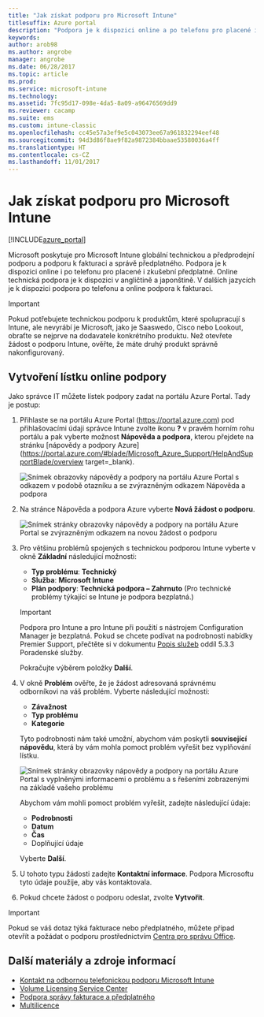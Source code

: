 ```yaml
---
title: "Jak získat podporu pro Microsoft Intune"
titlesuffix: Azure portal
description: "Podpora je k dispozici online a po telefonu pro placené i zkušební předplatné."
keywords: 
author: arob98
ms.author: angrobe
manager: angrobe
ms.date: 06/28/2017
ms.topic: article
ms.prod: 
ms.service: microsoft-intune
ms.technology: 
ms.assetid: 7fc95d17-098e-4da5-8a09-a96476569dd9
ms.reviewer: cacamp
ms.suite: ems
ms.custom: intune-classic
ms.openlocfilehash: cc45e57a3ef9e5c043073ee67a961832294eef48
ms.sourcegitcommit: 94d3d86f8ae9f82a9872384bbaae53580036a4ff
ms.translationtype: HT
ms.contentlocale: cs-CZ
ms.lasthandoff: 11/01/2017
---
```

# <a name="how-to-get-support-for-microsoft-intune"></a>Jak získat podporu pro Microsoft Intune

[!INCLUDE[azure_portal](./includes/note-for-both-portals.md)]

Microsoft poskytuje pro Microsoft Intune globální technickou a předprodejní podporu a podporu k fakturaci a správě předplatného. Podpora je k dispozici online i po telefonu pro placené i zkušební předplatné. Online technická podpora je k dispozici v angličtině a japonštině. V dalších jazycích je k dispozici podpora po telefonu a online podpora k fakturaci.

>[!IMPORTANT]
> Pokud potřebujete technickou podporu k produktům, které spolupracují s Intune, ale nevyrábí je Microsoft, jako je Saaswedo, Cisco nebo Lookout, obraťte se nejprve na dodavatele konkrétního produktu. Než otevřete žádost o podporu Intune, ověřte, že máte druhý produkt správně nakonfigurovaný.

## <a name="create-an-online-support-ticket"></a>Vytvoření lístku online podpory

Jako správce IT můžete lístek podpory zadat na portálu Azure Portal. Tady je postup:

1. Přihlaste se na portálu Azure Portal (https://portal.azure.com) pod přihlašovacími údaji správce Intune zvolte ikonu **?** v pravém horním rohu portálu a pak vyberte možnost **Nápověda a podpora**, kterou přejdete na stránku [nápovědy a podpory Azure](https://portal.azure.com/#blade/Microsoft_Azure_Support/HelpAndSupportBlade/overview target=_blank).

    ![Snímek obrazovky nápovědy a podpory na portálu Azure Portal s odkazem v podobě otazníku a se zvýrazněným odkazem Nápověda a podpora](./media/azure-get-support.png)

2. Na stránce Nápověda a podpora Azure vyberte **Nová žádost o podporu**.

    ![Snímek stránky obrazovky nápovědy a podpory na portálu Azure Portal se zvýrazněným odkazem na novou žádost o podporu](./media/azure-support-ticket-link.png)
3. Pro většinu problémů spojených s technickou podporou Intune vyberte v okně **Základní** následující možnosti:
    - **Typ problému**: **Technický**
    - **Služba**: **Microsoft Intune**
    - **Plán podpory**: **Technická podpora – Zahrnuto** (Pro technické problémy týkající se Intune je podpora bezplatná.)

    >[!IMPORTANT]
    >Podpora pro Intune a pro Intune při použití s nástrojem Configuration Manager je bezplatná. Pokud se chcete podívat na podrobnosti nabídky Premier Support, přečtěte si v dokumentu [Popis služeb](https://www.microsoft.com/microsoftservices/services-list.aspx) oddíl 5.3.3 Poradenské služby.

    Pokračujte výběrem položky **Další**.
4. V okně **Problém** ověřte, že je žádost adresovaná správnému odborníkovi na váš problém. Vyberte následující možnosti:
    - **Závažnost**
    - **Typ problému**
    - **Kategorie**

    Tyto podrobnosti nám také umožní, abychom vám poskytli **související nápovědu**, která by vám mohla pomoct problém vyřešit bez vyplňování lístku.

    ![Snímek stránky obrazovky nápovědy a podpory na portálu Azure Portal s vyplněnými informacemi o problému a s řešeními zobrazenými na základě vašeho problému](./media/support-need-solutions.png)

    Abychom vám mohli pomoct problém vyřešit, zadejte následující údaje:
    -   **Podrobnosti**
    - **Datum**
    - **Čas**
    - Doplňující údaje

    Vyberte **Další**.
5. U tohoto typu žádosti zadejte **Kontaktní informace**. Podpora Microsoftu tyto údaje použije, aby vás kontaktovala.
6. Pokud chcete žádost o podporu odeslat, zvolte **Vytvořit**.

>[!IMPORTANT]
>Pokud se váš dotaz týká fakturace nebo předplatného, můžete případ otevřít a požádat o podporu prostřednictvím [Centra pro správu Office](https://portal.office.com/Support/SupportEntry.aspx).

## <a name="additional-resources"></a>Další materiály a zdroje informací
- [Kontakt na odbornou telefonickou podporu Microsoft Intune](phone-support-contact.md)
- [Volume Licensing Service Center](http://go.microsoft.com/fwlink/p/?LinkID=282016)
- [Podpora správy fakturace a předplatného](https://support.office.com/article/Contact-Office-365-for-business-support-Admin-Help-32a17ca7-6fa0-4870-8a8d-e25ba4ccfd4b)
- [Multilicence](http://go.microsoft.com/fwlink/p/?LinkID=282015)
